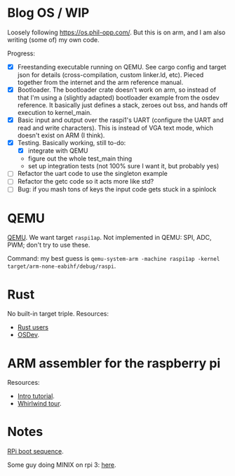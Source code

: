 # Blog OS / WIP

Loosely following https://os.phil-opp.com/.  But this is on arm, and I am also
writing (some of) my own code.

Progress:
- [X] Freestanding executable running on QEMU.  See cargo config and target json
  for details (cross-compilation, custom linker.ld, etc).  Pieced together from
  the internet and the arm reference manual.
- [X] Bootloader.  The bootloader crate doesn't work on arm, so instead of that
  I'm using a (slightly adapted) bootloader example from the osdev reference.
  It basically just defines a stack, zeroes out bss, and hands off execution to
  kernel_main.
- [X] Basic input and output over the raspi1's UART (configure the UART and read
  and write characters). This is instead of VGA text mode, which doesn't exist on
  ARM (I think).
- [X] Testing.  Basically working, still to-do:
    - [X] integrate with QEMU
    - figure out the whole test_main thing
    - set up integration tests (not 100% sure I want it, but probably yes)
- [ ] Refactor the uart code to use the singleton example
- [ ] Refactor the getc code so it acts more like std?
- [ ] Bug: if you mash tons of keys the input code gets stuck in a spinlock

# QEMU

[QEMU](https://www.qemu.org/docs/master/system/arm/raspi.html).
We want target `raspi1ap`.  Not implemented in QEMU: SPI, ADC, PWM; don't try to
use these.

Command: my best guess is `qemu-system-arm -machine raspi1ap -kernel target/arm-none-eabihf/debug/raspi`.

# Rust

No built-in target triple.  Resources:

- [Rust users](https://users.rust-lang.org/t/how-to-compile-freestanding-binary-for-armv6/50980/7)
- [OSDev](https://wiki.osdev.org/Raspberry_Pi_Bare_Bones_Rust).

# ARM assembler for the raspberry pi 

Resources: 
- [Intro tutorial](https://thinkingeek.com/2013/01/09/arm-assembler-raspberry-pi-chapter-1/).
- [Whirlwind tour](https://www.coranac.com/tonc/text/asm.htm).

# Notes
[RPi boot sequence](https://raspberrypi.stackexchange.com/questions/10442/what-is-the-boot-sequence/10595#10595).

Some guy doing MINIX on rpi 3:
[here](https://forums.raspberrypi.com/viewtopic.php?t=291366).
